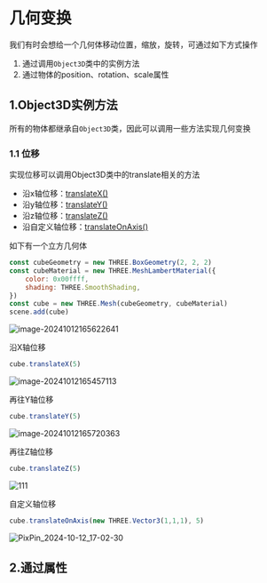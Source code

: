 # 几何变换

我们有时会想给一个几何体移动位置，缩放，旋转，可通过如下方式操作

1. 通过调用`Object3D`类中的实例方法
2. 通过物体的position、rotation、scale属性



## 1.Object3D实例方法

所有的物体都继承自`Object3D`类，因此可以调用一些方法实现几何变换

### 1.1 位移

实现位移可以调用Object3D类中的translate相关的方法

- 沿x轴位移：[translateX()](../核心/01.Object3D) 
- 沿y轴位移：[translateY()]()
- 沿z轴位移：[translateZ()]()
- 沿自定义轴位移：[translateOnAxis()]()

如下有一个立方几何体

```js
const cubeGeometry = new THREE.BoxGeometry(2, 2, 2) 
const cubeMaterial = new THREE.MeshLambertMaterial({
    color: 0x00ffff,
    shading: THREE.SmoothShading,
})
const cube = new THREE.Mesh(cubeGeometry, cubeMaterial)
scene.add(cube) 
```

![image-20241012165622641](https://gitee.com/xarzhi/picture/raw/master/img/image-20241012165622641.png)

沿X轴位移

```js
cube.translateX(5)
```

![image-20241012165457113](https://gitee.com/xarzhi/picture/raw/master/img/image-20241012165457113.png)

再往Y轴位移

```js
cube.translateY(5)
```

![image-20241012165720363](https://gitee.com/xarzhi/picture/raw/master/img/image-20241012165720363.png)

再往Z轴位移

```js
cube.translateZ(5)
```

![111](https://gitee.com/xarzhi/picture/raw/master/img/111.gif)

自定义轴位移

```js
cube.translateOnAxis(new THREE.Vector3(1,1,1), 5)
```

![PixPin_2024-10-12_17-02-30](https://gitee.com/xarzhi/picture/raw/master/img/PixPin_2024-10-12_17-02-30.gif)



## 2.通过属性